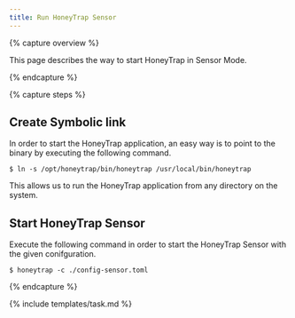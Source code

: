 ```yaml
---
title: Run HoneyTrap Sensor
---
```


{% capture overview %}

This page describes the way to start HoneyTrap in Sensor Mode.

{% endcapture %}


{% capture steps %}

## Create Symbolic link

In order to start the HoneyTrap application, an easy way is to point to the binary by executing the following command.

```
$ ln -s /opt/honeytrap/bin/honeytrap /usr/local/bin/honeytrap
```

This allows us to run the HoneyTrap application from any directory on the system.

<!--
## Define Elastich Search node

In order to run the current configuration, it is necessary to define the (local) Elastic Search node in the `/etc/hosts/` file. This can be done by executing the following command.

```
$ echo "127.0.0.1 elasticsearch" >> /etc/hosts
```
-->

## Start HoneyTrap Sensor

Execute the following command in order to start the HoneyTrap Sensor with the given conifguration.

```
$ honeytrap -c ./config-sensor.toml
```

{% endcapture %}

{% include templates/task.md %}
